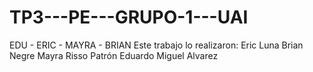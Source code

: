 # TP3---PE---GRUPO-1---UAI
EDU - ERIC - MAYRA - BRIAN
Este trabajo lo realizaron:
Eric Luna
Brian Negre
Mayra Risso Patrón
Eduardo Miguel Alvarez
